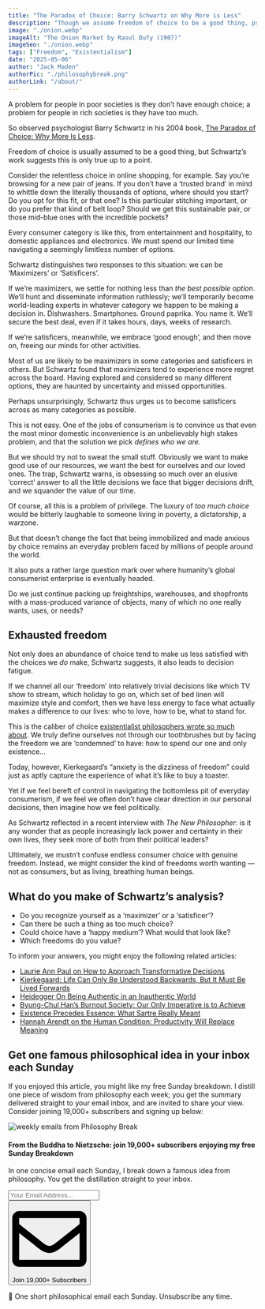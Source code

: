 ```yaml
---
title: "The Paradox of Choice: Barry Schwartz on Why More is Less"
description: "Though we assume freedom of choice to be a good thing, psychologist Barry Schwartz suggests too much choice fills us with anxiety and regret, and could lead people to seek more direction and control from their political leaders."
image: "./onion.webp"
imageAlt: "The Onion Market by Raoul Dufy (1907)"
imageSeo: "./onion.webp"
tags: ["Freedom", "Existentialism"]
date: "2025-05-06"
author: "Jack Maden"
authorPic: "./philosophybreak.png"
authorLink: "/about/"
---
```


<span class="big-letter">A</span> problem for people in poor societies is they don’t have enough choice; a problem for people in rich societies is they have too much. 

So observed psychologist Barry Schwartz in his 2004 book, <a target="_blank" rel="noopener noreferrer sponsored" href="https://amzn.to/4j0QwAh">The Paradox of Choice: Why More Is Less</a>. 

Freedom of choice is usually assumed to be a good thing, but Schwartz’s work suggests this is only true up to a point. 

Consider the relentless choice in online shopping, for example. Say you’re browsing for a new pair of jeans. If you don’t have a ‘trusted brand’ in mind to whittle down the literally thousands of options, where should you start? Do you opt for this fit, or that one? Is this particular stitching important, or do you prefer that kind of belt loop? Should we get this sustainable pair, or those mid-blue ones with the incredible pockets?

Every consumer category is like this, from entertainment and hospitality, to domestic appliances and electronics. We must spend our limited time navigating a seemingly limitless number of options.

Schwartz distinguishes two responses to this situation: we can be ‘Maximizers’ or ‘Satisficers’. 

If we’re maximizers, we settle for nothing less than _the best possible option_. We’ll hunt and disseminate information ruthlessly; we’ll temporarily become world-leading experts in whatever category we happen to be making a decision in. Dishwashers. Smartphones. Ground paprika. You name it. We’ll secure the best deal, even if it takes hours, days, weeks of research. 

If we’re satisficers, meanwhile, we embrace ‘good enough’, and then move on, freeing our minds for other activities.

Most of us are likely to be maximizers in some categories and satisficers in others. But Schwartz found that maximizers tend to experience more regret across the board. Having explored and considered so many different options, they are haunted by uncertainty and missed opportunities.

Perhaps unsurprisingly, Schwartz thus urges us to become satisficers across as many categories as possible. 

This is not easy. One of the jobs of consumerism is to convince us that even the most minor domestic inconvenience is an unbelievably high stakes problem, and that the solution we pick _defines who we are._

But we should try not to sweat the small stuff. Obviously we want to make good use of our resources, we want the best for ourselves and our loved ones. The trap, Schwartz warns, is obsessing so much over an elusive ‘correct’ answer to all the little decisions we face that bigger decisions drift, and we squander the value of our time. 

Of course, all this is a problem of privilege. The luxury of _too much choice_ would be bitterly laughable to someone living in poverty, a dictatorship, a warzone.

But that doesn’t change the fact that being immobilized and made anxious by choice remains an everyday problem faced by millions of people around the world.

It also puts a rather large question mark over where humanity’s global consumerist enterprise is eventually headed.

Do we just continue packing up freightships, warehouses, and shopfronts with a mass-produced variance of objects, many of which no one really wants, uses, or needs?

## Exhausted freedom

<span class="big-letter">N</span>ot only does an abundance of choice tend to make us less satisfied with the choices we _do_ make, Schwartz suggests, it also leads to decision fatigue. 

If we channel all our ‘freedom’ into relatively trivial decisions like which TV show to stream, which holiday to go on, which set of bed linen will maximize style and comfort, then we have less energy to face what actually makes a difference to our lives: who to love, how to be, what to stand for.

This is the caliber of choice [existentialist philosophers wrote so much about](/articles/what-is-existentialism-3-core-principles-of-existentialist-philosophy/). We truly define ourselves not through our toothbrushes but by facing the freedom we are ‘condemned’ to have: how to spend our one and only existence…

Today, however, Kierkegaard’s “anxiety is the dizziness of freedom” could just as aptly capture the experience of what it’s like to buy a toaster.

Yet if we feel bereft of control in navigating the bottomless pit of everyday consumerism, if we feel we often don’t have clear direction in our personal decisions, then imagine how we feel politically.

As Schwartz reflected in a recent interview with _The New Philosopher:_ is it any wonder that as people increasingly lack power and certainty in their own lives, they seek more of both from their political leaders?

Ultimately, we mustn’t confuse endless consumer choice with genuine freedom. Instead, we might consider the kind of freedoms worth wanting — not as consumers, but as living, breathing human beings.

## What do you make of Schwartz’s analysis?

- Do you recognize yourself as a ‘maximizer’ or a ‘satisficer’?
- Can there be such a thing as too much choice?
- Could choice have a ‘happy medium’? What would that look like?
- Which freedoms do you value?

To inform your answers, you might enjoy the following related articles:

- [Laurie Ann Paul on How to Approach Transformative Decisions](/articles/laurie-ann-paul-on-how-to-approach-transformative-decisions/)
- [Kierkegaard: Life Can Only Be Understood Backwards, But It Must Be Lived Forwards](/articles/kierkegaard-life-can-only-be-understood-backwards-but-must-be-lived-forwards/)
- [Heidegger On Being Authentic in an Inauthentic World](/articles/heidegger-on-being-authentic-in-an-inauthentic-world/)
- [Byung-Chul Han’s Burnout Society: Our Only Imperative is to Achieve](/articles/byung-chul-han-burnout-society-our-only-imperative-is-to-achieve/)
- [Existence Precedes Essence: What Sartre Really Meant](/articles/existence-precedes-essence-what-sartre-really-meant/)
- [Hannah Arendt on the Human Condition: Productivity Will Replace Meaning](/articles/hannah-arendt-on-the-human-condition-productivity-will-replace-meaning/)

## Get one famous philosophical idea in your inbox each Sunday

<span class="big-letter">I</span>f you enjoyed this article, you might like my free Sunday breakdown. I distill one piece of wisdom from philosophy each week; you get the summary delivered straight to your email inbox, and are invited to share your view. Consider joining 19,000+ subscribers and signing up below:

<!--big subscribe-->
<div class="course-promo darkradial-background subscribe text-center">
    <img src="/static/6313d50bc32799a6c869239128784c7b/e7f7a/weekly-break.webp" alt="weekly emails from Philosophy Break">
    <h4>From the Buddha to Nietzsche: join 19,000+ subscribers enjoying my free Sunday Breakdown</h4>
    <p class="small-grey-font no-mar-bottom">In one concise email each Sunday, I break down a famous idea from philosophy. You get the distillation straight to your inbox.</p>
    <div class="small-pad-top">
        <form action="https://app.convertkit.com/forms/5812400/subscriptions" method="post" data-sv-form="5812400" data-uid="be0e52d3c0" data-format="inline" data-version="6" data-options="{&quot;settings&quot;:{&quot;after_subscribe&quot;:{&quot;action&quot;:&quot;message&quot;,&quot;success_message&quot;:&quot;Thank you, philosopher! Your welcome email will land in your inbox shortly.&quot;,&quot;redirect_url&quot;:&quot;/thank-you/&quot;},&quot;analytics&quot;:{&quot;google&quot;:null,&quot;fathom&quot;:null,&quot;facebook&quot;:null,&quot;segment&quot;:null,&quot;pinterest&quot;:null,&quot;sparkloop&quot;:null,&quot;googletagmanager&quot;:null},&quot;modal&quot;:{&quot;trigger&quot;:&quot;timer&quot;,&quot;scroll_percentage&quot;:null,&quot;timer&quot;:5,&quot;devices&quot;:&quot;all&quot;,&quot;show_once_every&quot;:15},&quot;powered_by&quot;:{&quot;show&quot;:false,&quot;url&quot;:&quot;https://convertkit.com/features/forms?utm_campaign=poweredby&amp;utm_content=form&amp;utm_medium=referral&amp;utm_source=dynamic&quot;},&quot;recaptcha&quot;:{&quot;enabled&quot;:false},&quot;return_visitor&quot;:{&quot;action&quot;:&quot;show&quot;,&quot;custom_content&quot;:&quot;&quot;},&quot;slide_in&quot;:{&quot;display_in&quot;:&quot;bottom_right&quot;,&quot;trigger&quot;:&quot;timer&quot;,&quot;scroll_percentage&quot;:null,&quot;timer&quot;:5,&quot;devices&quot;:&quot;all&quot;,&quot;show_once_every&quot;:15},&quot;sticky_bar&quot;:{&quot;display_in&quot;:&quot;top&quot;,&quot;trigger&quot;:&quot;timer&quot;,&quot;scroll_percentage&quot;:null,&quot;timer&quot;:5,&quot;devices&quot;:&quot;all&quot;,&quot;show_once_every&quot;:15}},&quot;version&quot;:&quot;6&quot;}" min-width="400 500 600 700 800">
        <div data-style="clean"><ul data-element="errors" data-group="alert"></ul><div data-element="fields" data-stacked="false">
            <div>
                <input name="email_address" aria-label="Your Email Address..." placeholder="Your Email Address..." required type="email" />
            </div>
            <button class="button primary" type="submit" data-element="submit"><div><div></div><div></div><div></div></div><span><svg xmlns="http://www.w3.org/2000/svg" viewBox="0 0 512 512"><path d="M464 64H48C21.49 64 0 85.49 0 112v288c0 26.51 21.49 48 48 48h416c26.51 0 48-21.49 48-48V112c0-26.51-21.49-48-48-48zm0 48v40.805c-22.422 18.259-58.168 46.651-134.587 106.49-16.841 13.247-50.201 45.072-73.413 44.701-23.208.375-56.579-31.459-73.413-44.701C106.18 199.465 70.425 171.067 48 152.805V112h416zM48 400V214.398c22.914 18.251 55.409 43.862 104.938 82.646 21.857 17.205 60.134 55.186 103.062 54.955 42.717.231 80.509-37.199 103.053-54.947 49.528-38.783 82.032-64.401 104.947-82.653V400H48z"/></svg>Join 19,000+ Subscribers</span></button>
            </div>
            </div>
        </form>
        <p class="tiny-mar-top no-mar-bottom review-font">💭 One short philosophical email each Sunday. Unsubscribe any time.</p>
    </div>
</div>
</div>